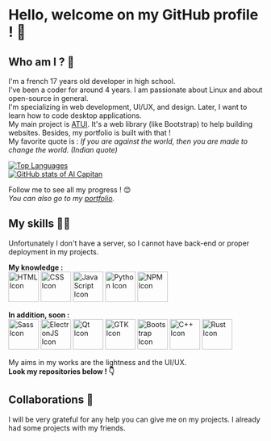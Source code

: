 # Hello, welcome on my GitHub profile ! 👋

## Who am I ? 💁

I'm a french 17 years old developer in high school.  
I've been a coder for around 4 years. I am passionate about Linux and about open-source in general.  
I'm specializing in web development, UI/UX, and design. Later, I want to learn how to code desktop applications.  
My main project is [ATUI](https://github.com/alcapitan/atui).
It's a web library (like Bootstrap) to help building websites. Besides, my portfolio is built with that !  
My favorite quote is : _If you are against the world, then you are made to change the world. (Indian quote)_

[![Top Languages](https://github-readme-stats.vercel.app/api/top-langs/?username=alcapitan&layout=compact)](https://github.com/anuraghazra/github-readme-stats)  
[![GitHub stats of Al Capitan](https://github-readme-stats.vercel.app/api?username=alcapitan&count_private=true&show_icons=true)](https://github.com/anuraghazra/github-readme-stats)

Follow me to see all my progress ! 😊  
_You can also go to my [portfolio](https://alcapitan.github.io/alcapitan)._

## My skills 👨‍💻

Unfortunately I don't have a server, so I cannot have back-end or proper deployment in my projects.

**My knowledge :**  
<img alt="HTML Icon" src="https://cdn.simpleicons.org/html5" width="60" height="60" />
<img alt="CSS Icon" src="https://cdn.simpleicons.org/css3" width="60" height="60" />
<img
    alt="JavaScript Icon"
    src="https://cdn.simpleicons.org/javascript"
    width="60" height="60"
/>
<img alt="Python Icon" src="https://cdn.simpleicons.org/python" width="60" height="60" />
<img alt="NPM Icon" src="https://cdn.simpleicons.org/npm" width="60" height="60" />

**In addition, soon :**  
<img alt="Sass Icon" src="https://cdn.simpleicons.org/sass" width="60" height="60" />
<img alt="ElectronJS Icon" src="https://cdn.simpleicons.org/electron" width="60" height="60" />
<img alt="Qt Icon" src="https://cdn.simpleicons.org/qt" width="60" height="60" />
<img alt="GTK Icon" src="https://cdn.simpleicons.org/gtk" width="60" height="60" />
<img alt="Bootstrap Icon" src="https://cdn.simpleicons.org/bootstrap" width="60" height="60" />
<img alt="C++ Icon" src="https://cdn.simpleicons.org/c++" width="60" height="60" />
<img alt="Rust Icon" src="https://cdn.simpleicons.org/rust" width="60" height="60" />

My aims in my works are the lightness and the UI/UX.  
**Look my repositories below ! 👇**

## Collaborations 🤝

I will be very grateful for any help you can give me on my projects. I already had some projects with my friends.
